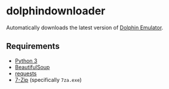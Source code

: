 # dolphindownloader
Automatically downloads the latest version of [Dolphin Emulator](https://dolphin-emu.org/).

## Requirements
* [Python 3](https://www.python.org/)
* [BeautifulSoup](http://www.crummy.com/software/BeautifulSoup/)
* [requests](http://docs.python-requests.org/)
* [7-Zip](http://www.7-zip.org/) (specifically `7za.exe`)
